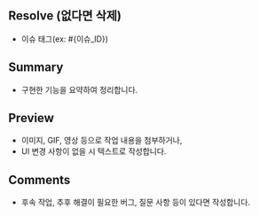 ## Resolve (없다면 삭제)

- 이슈 태그(ex: #{이슈\_ID})

## Summary

- 구현한 기능을 요약하여 정리합니다.

## Preview

- 이미지, GIF, 영상 등으로 작업 내용을 첨부하거나,
- UI 변경 사항이 없을 시 텍스트로 작성합니다.

## Comments

- 후속 작업, 추후 해결이 필요한 버그, 질문 사항 등이 있다면 작성합니다.
